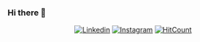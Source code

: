 ### Hi there 👋


<div align="center">

[![Linkedin](https://img.shields.io/badge/LinkedIn-%230077B5.svg?&style=flat-square&logo=linkedin&logoColor=white)](https://www.linkedin.com/in/italods)
[![Instagram](https://img.shields.io/badge/Instagram-%23E4405F.svg?&style=flat-square&logo=instagram&logoColor=white)](https://www.linkedin.com/in/italods_)
[![HitCount](http://hits.dwyl.com/italods/italods.svg)](http://hits.dwyl.com/italods/italods)

</div>
<!--
**italods/italods** is a ✨ _special_ ✨ repository because its `README.md` (this file) appears on your GitHub profile.

Here are some ideas to get you started:

- 🔭 I’m currently working on ...
- 🌱 I’m currently learning ...
- 👯 I’m looking to collaborate on ...
- 🤔 I’m looking for help with ...
- 💬 Ask me about ...
- 📫 How to reach me: ...
- 😄 Pronouns: ...
- ⚡ Fun fact: ...
-->

